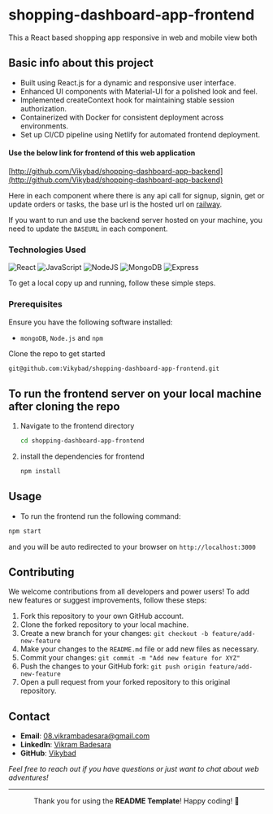 # shopping-dashboard-app-frontend
This a React based shopping app responsive in web and mobile view both

## Basic info about this project
- Built using React.js for a dynamic and responsive user interface.
- Enhanced UI components with Material-UI for a polished look and feel.
- Implemented createContext hook for maintaining stable session authorization.
- Containerized with Docker for consistent deployment across environments.
- Set up CI/CD pipeline using Netlify for automated frontend deployment.


#### Use the below link for frontend of this web application
 [http://github.com/Vikybad/shopping-dashboard-app-backend](http://github.com/Vikybad/shopping-dashboard-app-backend)


Here in each component where there is any api call for signup, signin, get or update orders or tasks,
  the base url is the hosted url on [railway](http://railway.app).

If you want to run and use the backend server hosted on your machine,
  you need to update the ``` BASEURL ``` in each component.



### Technologies Used
<!-- List the technologies used with badges -->
![React](https://img.shields.io/badge/react-%2320232a.svg?style=for-the-badge&logo=react&logoColor=%2361DAFB)
![JavaScript](https://img.shields.io/badge/JavaScript-F7DF1E?style=for-the-badge&logo=javascript&logoColor=black)
![NodeJS](https://img.shields.io/badge/node.js-6DA55F?style=for-the-badge&logo=node.js&logoColor=white)
![MongoDB](https://img.shields.io/badge/MongoDB-%234ea94b.svg?style=for-the-badge&logo=mongodb&logoColor=white)
![Express](https://img.shields.io/badge/Express%20Server-grey?style=for-the-badge&logo=express)



<!-- Instructions to get a local copy up and running -->
To get a local copy up and running, follow these simple steps.

### Prerequisites
<!-- List necessary software prerequisites -->
Ensure you have the following software installed:
- `mongoDB`, `Node.js` and `npm`


<!-- Step-by-step installation instructions -->
Clone the repo to get started
```sh
git@github.com:Vikybad/shopping-dashboard-app-frontend.git
```


## To run the frontend server on your local machine after cloning the repo
1. Navigate to the frontend directory
   ```sh
   cd shopping-dashboard-app-frontend
   ```
2. install the dependencies for frontend
   ```sh
   npm install
   ```


## Usage
<!-- Instructions on how to run the frontend server -->
- To run the frontend run the following command:
```sh
npm start
```
and you will be auto redirected to your browser on ``` http://localhost:3000 ```


## Contributing

<!-- Contribution guidelines -->
We welcome contributions from all developers and power users! To add new features or suggest improvements, follow these steps:

1. Fork this repository to your own GitHub account.
2. Clone the forked repository to your local machine.
3. Create a new branch for your changes: `git checkout -b feature/add-new-feature`
4. Make your changes to the `README.md` file or add new files as necessary.
5. Commit your changes: `git commit -m "Add new feature for XYZ"`
6. Push the changes to your GitHub fork: `git push origin feature/add-new-feature`
7. Open a pull request from your forked repository to this original repository.



## Contact

<!-- Contact information -->
- **Email**: [08.vikrambadesara@gmail.com](mailto:ranitmanik.dev@gmail.com)
- **LinkedIn**: [Vikram Badesara](https://www.linkedin.com/in/vikrambadesara/)
- **GitHub**: [Vikybad](https://github.com/Vikybad/)

_Feel free to reach out if you have questions or just want to chat about web adventures!_

---

<!-- Closing message -->
<p align="center">
    Thank you for using the <strong>README Template</strong>! Happy coding! 🚀
</p>

